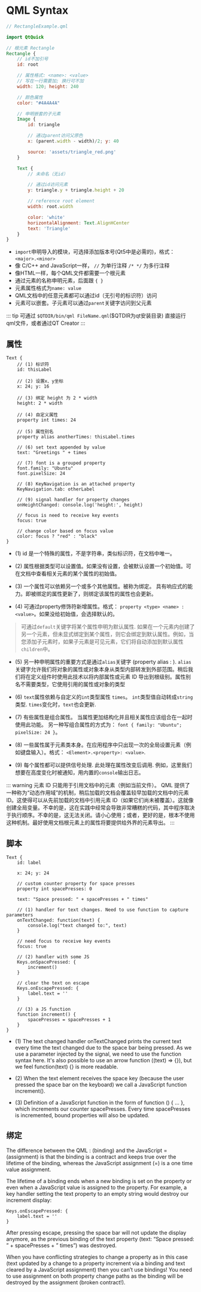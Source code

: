 # QML Syntax

```qml
// RectangleExample.qml

import QtQuick

// 根元素 Rectangle
Rectangle {
    // id不加引号
    id: root

    // 属性格式: <name>: <value>
    // 写在一行需要加; 换行可不加
    width: 120; height: 240

    // 颜色属性
    color: "#4A4A4A"

    // 申明嵌套的子元素
    Image {
        id: triangle

        // 通过parent访问父原色
        x: (parent.width - width)/2; y: 40

        source: 'assets/triangle_red.png'
    }

    Text {
        // 未命名（无id）

        // 通过id访问元素
        y: triangle.y + triangle.height + 20

        // reference root element
        width: root.width

        color: 'white'
        horizontalAlignment: Text.AlignHCenter
        text: 'Triangle'
    }
}
```
- `import`申明导入的模块，可选择添加版本号(Qt5中是必需的)，格式： `<major>.<minor>`
- 像 C/C++ and JavaScript一样， `//` 为单行注释 `/* */` 为多行注释
- 像HTML一样，每个QML文件都需要一个根元素
- 通过元素的名称申明元素，后面跟 `{ }`
- 元素属性格式为`name: value`
- QML文档中的任意元素都可以通过id（无引号的标识符）访问
- 元素可以嵌套。子元素可以通过`parent`关键字访问到父元素

::: tip
可通过 `$QTDIR/bin/qml FileName.qml`($QTDIR为qt安装目录) 直接运行qml文件，或者通过QT Creator
:::

## 属性

```
Text {
    // (1) 标识符
    id: thisLabel

    // (2) 设置x、y坐标
    x: 24; y: 16

    // (3) 绑定 height 为 2 * width
    height: 2 * width

    // (4) 自定义属性
    property int times: 24

    // (5) 属性别名
    property alias anotherTimes: thisLabel.times

    // (6) set text appended by value
    text: "Greetings " + times

    // (7) font is a grouped property
    font.family: "Ubuntu"
    font.pixelSize: 24

    // (8) KeyNavigation is an attached property
    KeyNavigation.tab: otherLabel

    // (9) signal handler for property changes
    onHeightChanged: console.log('height:', height)

    // focus is need to receive key events
    focus: true

    // change color based on focus value
    color: focus ? "red" : "black"
}
```


- (1) id 是一个特殊的属性，不是字符串，类似标识符，在文档中唯一。

- (2) 属性根据类型可以设置值。如果没有设置，会被默认设置一个初始值。可在文档中查看相关元素的某个属性的初始值。

- (3) 一个属性可以依赖另一个或多个其他属性。被称为绑定。 具有响应式的能力。即被绑定的属性更新了，则绑定该属性的属性也会更新。

- (4) 可通过property修饰符新增属性。格式： `property <type> <name> : <value>`。如果没给初始值，会选择默认的。

> 可通过`default`关键字将某个属性申明为默认属性. 如果在一个元素内创建了另一个元素，但未显式绑定到某个属性，则它会绑定到默认属性。例如，当您添加子元素时，如果子元素是可见元素，它们将自动添加到默认属性`children`中。

- (5) 另一种申明属性的重要方式是通过`alias`关键字 (property alias <name>: <reference>). `alias`关键字允许我们将对象的属性或对象本身从类型内部转发到外部范围。稍后我们将在定义组件时使用此技术以将内部属性或元素 ID 导出到根级别。属性别名不需要类型，它使用引用的属性或对象的类型

- (6) `text`属性依赖与自定义的`int`类型属性 `times`。 `int`类型值自动转成`string`类型. `times`变化时，`text`也会更新.

- (7) 有些属性是组合属性。 当属性更加结构化并且相关属性应该组合在一起时使用此功能。 另一种写组合属性的方式为： `font { family: "Ubuntu"; pixelSize: 24 }`。

- (8) 一些属性属于元素类本身。在应用程序中只出现一次的全局设置元素（例如键盘输入）。格式： `<Element>.<property>: <value>`.

- (9) 每个属性都可以提供信号处理. 此处理在属性改变后调用. 例如，这里我们想要在高度变化时被通知，用内置的`console`输出日志。

::: warning
元素 ID 只能用于引用文档中的元素（例如当前文件）。 QML 提供了一种称为“动态作用域”的机制，稍后加载的文档会覆盖较早加载的文档中的元素 ID。这使得可以从先前加载的文档中引用元素 ID（如果它们尚未被覆盖）。这就像创建全局变量。不幸的是，这在实践中经常会导致非常糟糕的代码，其中程序取决于执行顺序。不幸的是，这无法关闭。请小心使用；或者，更好的是，根本不使用这种机制。最好使用文档根元素上的属性将要提供给外界的元素导出。
:::


## 脚本

```
Text {
    id: label

    x: 24; y: 24

    // custom counter property for space presses
    property int spacePresses: 0

    text: "Space pressed: " + spacePresses + " times"

    // (1) handler for text changes. Need to use function to capture parameters
    onTextChanged: function(text) { 
        console.log("text changed to:", text)
    }

    // need focus to receive key events
    focus: true

    // (2) handler with some JS
    Keys.onSpacePressed: {
        increment()
    }

    // clear the text on escape
    Keys.onEscapePressed: {
        label.text = ''
    }

    // (3) a JS function
    function increment() {
        spacePresses = spacePresses + 1
    }
}
```

- (1) The text changed handler onTextChanged prints the current text every time the text changed due to the space bar being pressed. As we use a parameter injected by the signal, we need to use the function syntax here. It's also possible to use an arrow function ((text) => {}), but we feel function(text) {} is more readable.

- (2) When the text element receives the space key (because the user pressed the space bar on the keyboard) we call a JavaScript function increment().

- (3) Definition of a JavaScript function in the form of function <name>(<parameters>) { ... }, which increments our counter spacePresses. Every time spacePresses is incremented, bound properties will also be updated.

## 绑定

The difference between the QML : (binding) and the JavaScript = (assignment) is that the binding is a contract and keeps true over the lifetime of the binding, whereas the JavaScript assignment (=) is a one time value assignment.

The lifetime of a binding ends when a new binding is set on the property or even when a JavaScript value is assigned to the property. For example, a key handler setting the text property to an empty string would destroy our increment display:
```
Keys.onEscapePressed: {
    label.text = ''
}
```
After pressing escape, pressing the space bar will not update the display anymore, as the previous binding of the text property (text: “Space pressed: ” + spacePresses + ” times”) was destroyed.

When you have conflicting strategies to change a property as in this case (text updated by a change to a property increment via a binding and text cleared by a JavaScript assignment) then you can’t use bindings! You need to use assignment on both property change paths as the binding will be destroyed by the assignment (broken contract!).